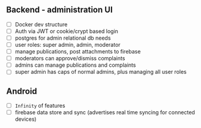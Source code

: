 ## Backend - administration UI

- [ ] Docker dev structure
- [ ] Auth via JWT or cookie/crypt based login
- [ ] postgres for admin relational db needs
- [ ] user roles: super admin, admin, moderator
- [ ] manage publications, post attachments to firebase
- [ ] moderators can approve/dismiss complaints
- [ ] admins can manage publications and complaints
- [ ] super admin has caps of normal admins, plus managing all user roles

<!-- and more to come -->

## Android

- [ ] `Infinity` of features
- [ ] firebase data store and sync (advertises real time syncing for connected devices)

<!-- and more to come (send help) -->
